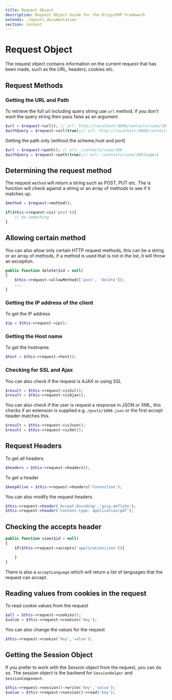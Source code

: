 ```yaml
---
title: Request Object
description: Request Object Guide for the OriginPHP Framework
extends: _layouts.documentation
section: content
---
```

# Request Object
The request object contains information on the current request that has been made, such as the URL, headers, cookies etc.

## Request Methods

### Getting the URL and Path

To retrieve the full url including query string use `url` method, if you don't want the query string then pass false as an argument

```php
$url = $request->url(); // url: http://localhost:8000/contacts/view/100
$withQuery = $request->url(true);// url: http://localhost:8000/contacts/view/100?page=1
```

Getting the path only (without the scheme,host and port)

```php
$url = $request->path(); // url: /contacts/view/100
$withQuery = $request->path(true);// url: /contacts/view/100?page=1
```

## Determining the request method

The request `method` will return a string such as POST, PUT etc. The is function will check against a string or an array of methods to see if it matches up.

```php
$method = $request->method();

if($this->request->is('post')){
    // do something
}
```

## Allowing certain method

You can also allow only certain HTTP request methods, this can be a string or an array of methods, if a method is used that is not in the list, it will throw an exception.

```php
public function delete($id = null)
{
    $this->request->allowMethod(['post', 'delete']);
    ...
}
```

### Getting the IP address of the client

To get the IP address

```php
$ip = $this->request->ip();
```

### Getting the Host name

To get the hostname

```php
$host = $this->request->host();
```

### Checking for SSL and Ajax

You can also check if the request is AJAX or using SSL

```php
$result = $this->request->isSsl();
$result = $this->request->isAjax();
```

You can also check if the user is request a response in JSON or XML, this checks if an extension is supplied e.g. `/posts/1000.json` or the first accept header matches this.

```php
$result = $this->request->isJson();
$result = $this->request->isXml();
```

## Request Headers

To get all headers:

```php
$headers = $this->request->headers();
```

To get a header

```php
$keepAlive = $this->request->headers('Connection');
```

You can also modify the request headers.

```php
$this->request->header('Accept-Encoding','gzip,deflate');
$this->request->header('Content-type: application/pdf');
```

## Checking the accepts header

```php
public function view($id = null)
{
    if($this->request->accepts('application/json')){

    }
}
```

There is also a `acceptLanguage` which will return a list of languages that the request can accept.

## Reading values from cookies in the request

To read cookie values from the request

```php
$all = $this->request->cookies();
$value = $this->request->cookies('key');
```

You can also change the values for the request

```php
$this->request->cookie('key','value');
```

## Getting the Session Object

If you prefer to work with the Session object from the request, you can do so. The session object is the backend for `SessionHelper` and `SessionComponent`.

```php
$this->request->session()->write('key','value');
$value = $this->request->session()->read('key');
```